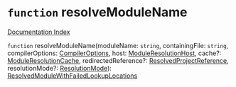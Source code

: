 # `function` resolveModuleName

[Documentation Index](../README.md)

`function` resolveModuleName(moduleName: `string`, containingFile: `string`, compilerOptions: [CompilerOptions](../interface.CompilerOptions/README.md), host: [ModuleResolutionHost](../interface.ModuleResolutionHost/README.md), cache?: [ModuleResolutionCache](../interface.ModuleResolutionCache/README.md), redirectedReference?: [ResolvedProjectReference](../interface.ResolvedProjectReference/README.md), resolutionMode?: [ResolutionMode](../type.ResolutionMode/README.md)): [ResolvedModuleWithFailedLookupLocations](../interface.ResolvedModuleWithFailedLookupLocations/README.md)


